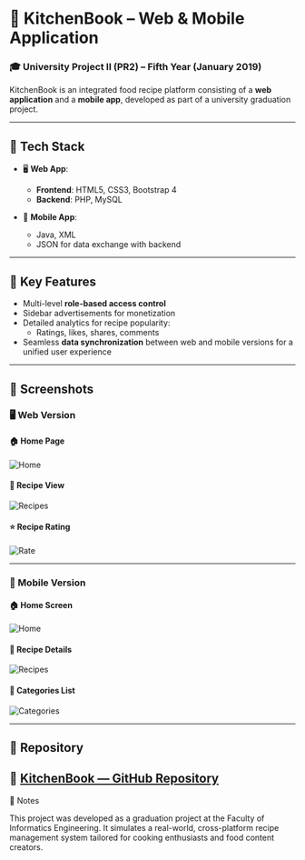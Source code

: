 # 🍲 KitchenBook – Web & Mobile Application

### 🎓 University Project II (PR2) – Fifth Year (January 2019)

KitchenBook is an integrated food recipe platform consisting of a **web application** and a **mobile app**, developed as part of a university graduation project.

---

## 🔧 Tech Stack

- 🖥️ **Web App**:  
  - **Frontend**: HTML5, CSS3, Bootstrap 4  
  - **Backend**: PHP, MySQL

- 📱 **Mobile App**:  
  - Java, XML  
  - JSON for data exchange with backend

---

## 🌟 Key Features

- Multi-level **role-based access control**
- Sidebar advertisements for monetization
- Detailed analytics for recipe popularity:
  - Ratings, likes, shares, comments
- Seamless **data synchronization** between web and mobile versions for a unified user experience

---

## 📸 Screenshots

### 🖥️ Web Version

#### 🏠 Home Page  
![Home](screenshots/web/home.jpg)

#### 📖 Recipe View  
![Recipes](screenshots/web/recipes.jpg)

#### ⭐ Recipe Rating  
![Rate](screenshots/web/rate.jpg)

---

### 📱 Mobile Version

#### 🏠 Home Screen  
![Home](screenshots/mobile/home.jpg)

#### 📖 Recipe Details  
![Recipes](screenshots/mobile/recipes.jpg)

#### 📂 Categories List  
![Categories](screenshots/mobile/categories.jpg)

---

## 📁 Repository

🔗 [KitchenBook — GitHub Repository](https://github.com/mohammed-salloum/KitchenBook)
---

📌 Notes

This project was developed as a graduation project at the Faculty of Informatics Engineering. It simulates a real-world, cross-platform recipe management system tailored for cooking enthusiasts and food content creators.
